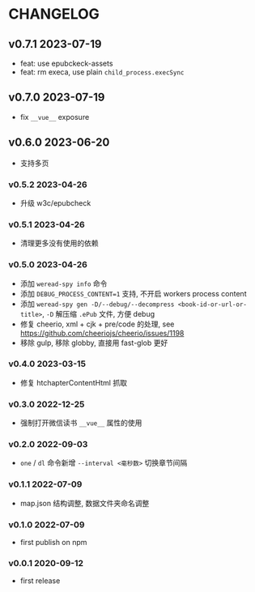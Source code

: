 # CHANGELOG

## v0.7.1 2023-07-19

- feat: use epubckeck-assets
- feat: rm execa, use plain `child_process.execSync`

## v0.7.0 2023-07-19

- fix `__vue__` exposure

## v0.6.0 2023-06-20

- 支持多页

### v0.5.2 2023-04-26

- 升级 w3c/epubcheck

### v0.5.1 2023-04-26

- 清理更多没有使用的依赖

### v0.5.0 2023-04-26

- 添加 `weread-spy info` 命令
- 添加 `DEBUG_PROCESS_CONTENT=1` 支持, 不开启 workers process content
- 添加 `weread-spy gen -D/--debug/--decompress <book-id-or-url-or-title>`, `-D` 解压缩 `.ePub` 文件, 方便 debug
- 修复 cheerio, xml + cjk + pre/code 的处理, see https://github.com/cheeriojs/cheerio/issues/1198
- 移除 gulp, 移除 globby, 直接用 fast-glob 更好

### v0.4.0 2023-03-15

- 修复 htchapterContentHtml 抓取

### v0.3.0 2022-12-25

- 强制打开微信读书 `__vue__` 属性的使用

### v0.2.0 2022-09-03

- `one` / `dl` 命令新增 `--interval <毫秒数>` 切换章节间隔

### v0.1.1 2022-07-09

- map.json 结构调整, 数据文件夹命名调整

### v0.1.0 2022-07-09

- first publish on npm

### v0.0.1 2020-09-12

- first release
